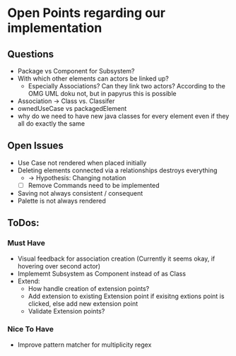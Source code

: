 # Open Points regarding our implementation

## Questions
- Package vs Component for Subsystem?
- With which other elements can actors be linked up? 
    - Especially Associations? Can they link two actors? According to the OMG UML doku not, but in papyrus this is possible
- Association -> Class vs. Classifer
- ownedUseCase vs packagedElement
- why do we need to have new java classes for every element even if they all do exactly the same


## Open Issues
- Use Case not rendered when placed initially
- Deleting elements connected via a relationships destroys everything 
  - -> Hypothesis: Changing notation
  - [ ] Remove Commands need to be implemented
- Saving not always consistent / consequent
- Palette is not always rendered


## ToDos: 
### Must Have
- Visual feedback for association creation (Currently it seems okay, if hovering over second actor)
- Implememt Subsystem as Component instead of as Class
- Extend: 
    - How handle creation of extension points?
    - Add extension to existing Extension point if exisitng extions point is clicked, else add new extension point
    - Validate Extension points?
### Nice To Have
- Improve pattern matcher for multiplicity regex


